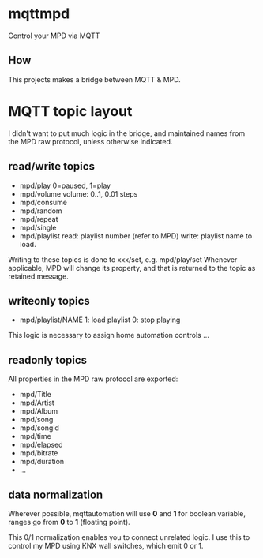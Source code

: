 # mqttmpd

Control your MPD via MQTT

## How

This projects makes a bridge between MQTT & MPD.

# MQTT topic layout

I didn't want to put much logic in the bridge, and maintained names
from the MPD raw protocol, unless otherwise indicated.

## read/write topics

* mpd/play		0=paused, 1=play
* mpd/volume		volume: 0..1, 0.01 steps
* mpd/consume
* mpd/random
* mpd/repeat
* mpd/single
* mpd/playlist		read: playlist number (refer to MPD)
			write: playlist name to load.

Writing to these topics is done to xxx/set, e.g. mpd/play/set
Whenever applicable, MPD will change its property, and that
is returned to the topic as retained message.

## writeonly topics

* mpd/playlist/NAME	1: load playlist
			0: stop playing

This logic is necessary to assign home automation controls ...

## readonly topics

All properties in the MPD raw protocol are exported:

* mpd/Title
* mpd/Artist
* mpd/Album
* mpd/song
* mpd/songid
* mpd/time
* mpd/elapsed
* mpd/bitrate
* mpd/duration
* ...

## data normalization

Wherever possible, mqttautomation will use **0** and **1** for boolean variable,
ranges go from **0** to **1** (floating point).

This 0/1 normalization enables you to connect unrelated logic.
I use this to control my MPD using KNX wall switches, which emit 0 or 1.
